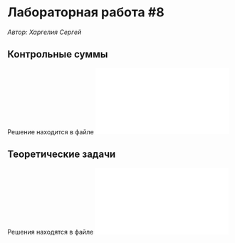 # Лабораторная работа #8
*Автор: Харгелия Сергей*

## Контрольные суммы

Решение находится в файле ![checksum](checksum.py)

## Теоретические задачи

Решения находятся в файле ![theory](theory.pdf)